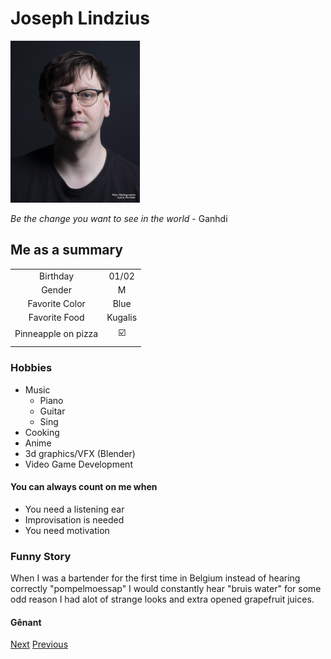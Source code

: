 # Joseph Lindzius

![Joseph Lindzius](/JJFL.png "Joseph Lindzius") 

*Be the change you want to see in the world* - Ganhdi 

## Me as a summary
|            |                              |
|:-----------------------------:|:---------:|
|   Birthday                    |   01/02   |
|   Gender                      |   M       |
|   Favorite Color              |   Blue    |
|   Favorite Food               |  Kugalis  |
|   Pinneapple on pizza         |  :ballot_box_with_check:  |
|            |                              |     

### Hobbies

- Music
  - Piano
  - Guitar
  - Sing
- Cooking
- Anime
- 3d graphics/VFX (Blender)
- Video Game Development

#### You can always count on me when 
- You need a listening ear
- Improvisation is needed
- You need motivation

### Funny Story

When I was a bartender for the first time in Belgium instead of hearing correctly "pompelmoessap" I would constantly hear "bruis water" for some odd reason  I had alot of strange looks and extra opened grapefruit juices.

#### Gênant


[Next]()          [Previous]()



